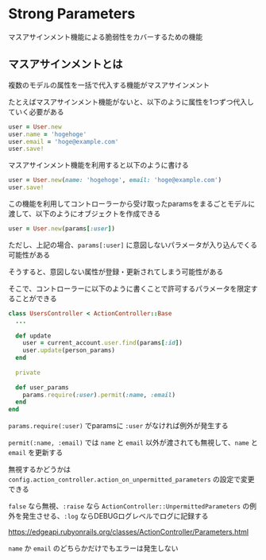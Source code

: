 # Strong Parameters

マスアサインメント機能による脆弱性をカバーするための機能

## マスアサインメントとは

複数のモデルの属性を一括で代入する機能がマスアサインメント

たとえばマスアサインメント機能がないと、以下のように属性を1つずつ代入していく必要がある

```ruby
user = User.new
user.name = 'hogehoge'
user.email = 'hoge@example.com'
user.save!
```

マスアサインメント機能を利用すると以下のように書ける

```ruby
user = User.new(name: 'hogehoge', email: 'hoge@example.com')
user.save!
```

この機能を利用してコントローラーから受け取ったparamsをまるごとモデルに渡して、以下のようにオブジェクトを作成できる

```ruby
user = User.new(params[:user])
```

ただし、上記の場合、`params[:user]` に意図しないパラメータが入り込んでくる可能性がある

そうすると、意図しない属性が登録・更新されてしまう可能性がある

そこで、コントローラーに以下のように書くことで許可するパラメータを限定することができる

```ruby
class UsersController < ActionController::Base
  ...
  
  def update
    user = current_account.user.find(params[:id])
    user.update(person_params)
  end
  
  private
  
  def user_params
    params.require(:user).permit(:name, :email)
  end
end
```

`params.require(:user)` でparamsに `:user` がなければ例外が発生する

`permit(:name, :email)` では `name` と `email` 以外が渡されても無視して、`name` と `email` を更新する

無視するかどうかは `config.action_controller.action_on_unpermitted_parameters` の設定で変更できる

`false` なら無視、`:raise` なら `ActionController::UnpermittedParameters` の例外を発生させる、`:log` ならDEBUGログレベルでログに記録する

https://edgeapi.rubyonrails.org/classes/ActionController/Parameters.html

`name` か `email` のどちらかだけでもエラーは発生しない

